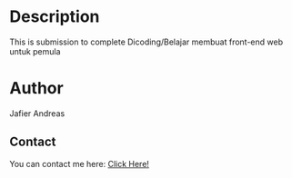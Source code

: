 # Description
This is submission to complete Dicoding/Belajar membuat front-end web untuk pemula

# Author
Jafier Andreas

## Contact
You can contact me here: [Click Here!](https://linktr.ee/KaezelStore?utm_source=linktree_profile_share&ltsid=1caf9b8e-e264-466e-97fa-8bcab756675e)
